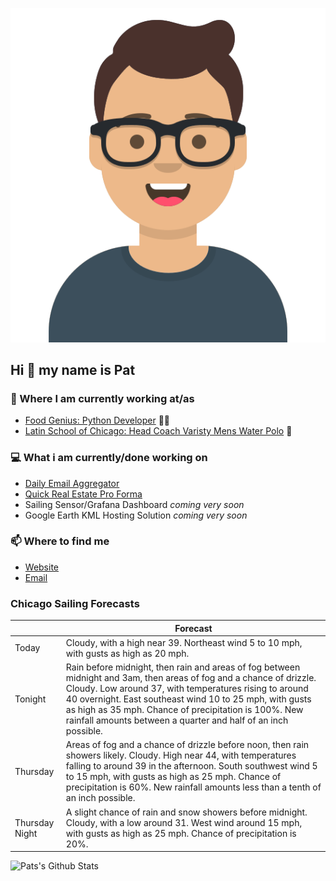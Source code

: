 [![Social banner for p-j-falconer](https://raw.githubusercontent.com/P-J-FALCONER/P-J-FALCONER/master/assets/avataaars.svg)](https://patfalconer.com/)
## Hi :wave: my name is Pat

### 💼 Where I am currently working at/as
- [Food Genius: Python Developer](https://getfoodgenius.com/) 🍔🐍
- [Latin School of Chicago: Head Coach Varisty Mens Water Polo](https://www.latinschool.org/) 🤽


### 💻 What i am currently/done working on
 - [Daily Email Aggregator](https://github.com/P-J-FALCONER/dott_daily_mail)
 - [Quick Real Estate Pro Forma](https://github.com/P-J-FALCONER/henry)
 - Sailing Sensor/Grafana Dashboard *coming very soon*
 - Google Earth KML Hosting Solution *coming very soon*

### 📫 Where to find me
 - [Website](https://patfalconer.com/)
 - [Email](mailto:patrick.j.falconer@gmail.com)


### Chicago Sailing Forecasts
|   | Forecast  |
|---|---|
| Today | Cloudy, with a high near 39. Northeast wind 5 to 10 mph, with gusts as high as 20 mph. |
| Tonight | Rain before midnight, then rain and areas of fog between midnight and 3am, then areas of fog and a chance of drizzle. Cloudy. Low around 37, with temperatures rising to around 40 overnight. East southeast wind 10 to 25 mph, with gusts as high as 35 mph. Chance of precipitation is 100%. New rainfall amounts between a quarter and half of an inch possible. |
| Thursday | Areas of fog and a chance of drizzle before noon, then rain showers likely. Cloudy. High near 44, with temperatures falling to around 39 in the afternoon. South southwest wind 5 to 15 mph, with gusts as high as 25 mph. Chance of precipitation is 60%. New rainfall amounts less than a tenth of an inch possible. |
| Thursday Night | A slight chance of rain and snow showers before midnight. Cloudy, with a low around 31. West wind around 15 mph, with gusts as high as 25 mph. Chance of precipitation is 20%. |

![Pats's Github Stats](https://github-readme-stats.vercel.app/api?username=p-j-falconer&show_icons=true&theme=radical)
